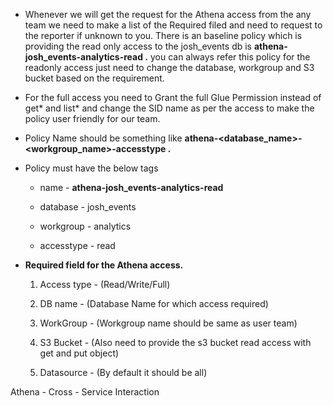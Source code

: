- Whenever we will get the request for the Athena access from the any
  team we need to make a list of the Required filed and need to request
  to the reporter if unknown to you. There is an baseline policy which
  is providing the read only access to the josh_events db is
  **athena-josh_events-analytics-read .** you can always refer this
  policy for the readonly access just need to change the database,
  workgroup and S3 bucket based on the requirement.

- For the full access you need to Grant the full Glue Permission instead
  of get\* and list\* and change the SID name as per the access to make
  the policy user friendly for our team.

- Policy Name should be something like
  **athena-\<database_name\>-\<workgroup_name\>-accesstype .**

- Policy must have the below tags

  - name - **athena-josh_events-analytics-read**

  - database - josh_events

  - workgroup - analytics

  - accesstype - read

- **Required field for the Athena access.**

  1.  Access type - (Read/Write/Full)

  2.  DB name - (Database Name for which access required)

  3.  WorkGroup - (Workgroup name should be same as user team)

  4.  S3 Bucket - (Also need to provide the s3 bucket read access with
      get and put object)

  5.  Datasource - (By default it should be all)

Athena - Cross - Service Interaction
